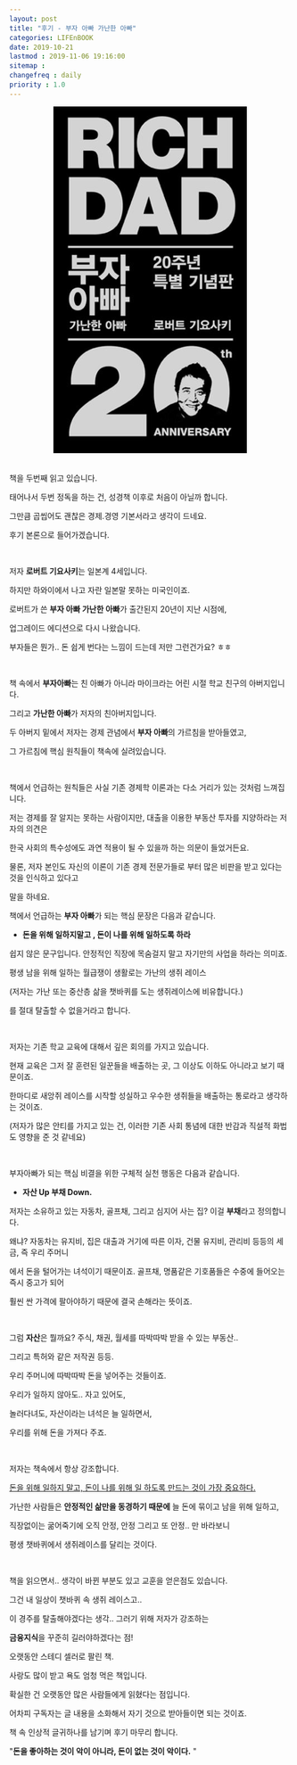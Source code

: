 ```yaml
---
layout: post
title: "후기 - 부자 아빠 가난한 아빠"
categories: LIFEnBOOK
date: 2019-10-21
lastmod : 2019-11-06 19:16:00
sitemap :
changefreq : daily
priority : 1.0
---
```




<center><img src="/assets/img/richdad.jpg"></center>
<br>

책을 두번째 읽고 있습니다. 

태어나서 두번 정독을 하는 건, 성경책 이후로 처음이 아닐까 합니다. 

그만큼 곱씹어도 괜찮은 경제.경영 기본서라고 생각이 드네요. 





후기 본론으로 들어가겠습니다. 

<br>

저자 **로버트 기요사키**는 일본계 4세입니다. 

하지만 하와이에서 나고 자란 일본말 못하는 미국인이죠. 

로버트가 쓴 **부자 아빠 가난한 아빠**가 출간된지 20년이 지난 시점에, 

업그레이드 에디션으로 다시 나왔습니다. 

부자들은 뭔가.. 돈 쉽게 번다는 느낌이 드는데 저만 그런건가요? ㅎㅎ

<br>

책 속에서 **부자아빠**는 친 아빠가 아니라 마이크라는 어린 시절 학교 친구의 아버지입니다.  

그리고 **가난한 아빠**가 저자의 친아버지입니다. 

두 아버지 밑에서 저자는 경제 관념에서 **부자 아빠**의 가르침을 받아들였고, 

그 가르침에 핵심 원칙들이 책속에 실려있습니다. 

<br>

책에서 언급하는 원칙들은 사실 기존 경제학 이론과는 다소 거리가 있는 것처럼 느껴집니다. 

저는 경제를 잘 알지는 못하는 사람이지만, 대출을 이용한 부동산 투자를 지양하라는 저자의 의견은 

한국 사회의 특수성에도 과연 적용이 될 수 있을까 하는 의문이 들었거든요. 

물론, 저자 본인도 자신의 이론이 기존 경제 전문가들로 부터 많은 비판을 받고 있다는 것을 인식하고 있다고 

말을 하네요. 



책에서 언급하는 **부자 아빠**가 되는 핵심 문장은 다음과 같습니다.



* **돈을 위해 일하지말고 , 돈이 나를 위해 일하도록 하라**

  

쉽지 않은 문구입니다. 안정적인 직장에 목숨걸지 말고 자기만의 사업을 하라는 의미죠. 

평생 남을 위해 일하는 월급쟁이 생활로는 가난의 생쥐 레이스

(저자는 가난 또는 중산층 삶을 챗바퀴를 도는 생쥐레이스에 비유합니다.)

를 절대 탈출할 수 없을거라고 합니다. 

<br>

저자는 기존 학교 교육에 대해서 깊은 회의를 가지고 있습니다. 

현재 교육은 그저 잘 훈련된 일꾼들을 배출하는 곳, 그 이상도 이하도 아니라고 보기 때문이죠. 

한마디로 새앙쥐 레이스를 시작할 성실하고 우수한 생쥐들을 배출하는 통로라고 생각하는 것이죠. 

(저자가 많은 안티를 가지고 있는 건, 이러한 기존 사회 통념에 대한 반감과 직설적 화법도 영향을 준 것 같네요)

<br>



부자아빠가 되는 핵심 비결을 위한 구체적 실천 행동은 다음과 같습니다. 

*  **자산 Up 부채 Down.**

  저자는 소유하고 있는 자동차, 골프채, 그리고 심지어 사는 집? 이걸 **부채**라고 정의합니다. 

  왜냐? 자동차는 유지비, 집은 대출과 거기에 따른 이자, 건물 유지비, 관리비 등등의 세금, 즉 우리 주머니

  에서 돈을 털어가는 녀석이기 때문이죠. 골프채, 명품같은 기호품들은 수중에 들어오는 즉시 중고가 되어 

   훨씬 싼 가격에 팔아야하기 때문에 결국 손해라는 뜻이죠.  

  <br>

  그럼 **자산**은 뭘까요? 주식, 채권, 월세를 따박따박 받을 수 있는 부동산.. 

  그리고 특허와 같은 저작권 등등. 

  우리 주머니에 따박따박 돈을 넣어주는 것들이죠. 

  우리가 일하지 않아도.. 자고 있어도, 

  놀러다녀도, 자산이라는 녀석은 늘 일하면서, 

  우리를 위해 돈을 가져다 주죠. 

  <br>

  저자는 책속에서 항상 강조합니다. 
  
  <u>돈을 위해 일하지 말고, 돈이 나를 위해 일 하도록 만드는 것이 가장 중요하다.</u> 
  
  가난한 사람들은 **안정적인 삶만을 동경하기 때문에** 늘 돈에 묶이고 남을 위해 일하고, 
  
  직장없이는 굶어죽기에 오직 안정, 안정 그리고 또 안정.. 만 바라보니 
  
  평생 챗바퀴에서 생쥐레이스를 달리는 것이다.

<br>

책을 읽으면서.. 생각이 바뀐 부분도 있고 교훈을 얻은점도 있습니다. 

그건 내 일상이 챗바퀴 속 생쥐 레이스고.. 

이 경주를 탈출해야겠다는 생각.. 그러기 위해 저자가 강조하는 

**금융지식**을 꾸준히 길러야하겠다는 점!



오랫동안 스테디 셀러로 팔린 책. 

사랑도 많이 받고 욕도 엄청 먹은 책입니다. 

확실한 건 오랫동안 많은 사람들에게 읽혔다는 점입니다. 



어차피 구독자는 글 내용을 소화해서 자기 것으로 받아들이면 되는 것이죠. 



책 속 인상적 글귀하나를 남기며 후기 마무리 합니다. 



"**돈을 좋아하는 것이 악이 아니라, 돈이 없는 것이 악이다.** "